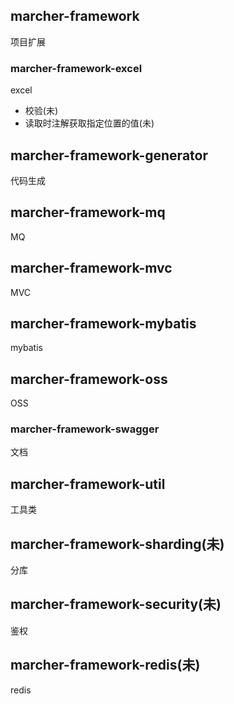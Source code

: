 ## marcher-framework
项目扩展

### marcher-framework-excel
excel
- 校验(未)
- 读取时注解获取指定位置的值(未)

## marcher-framework-generator
代码生成

## marcher-framework-mq
MQ

## marcher-framework-mvc
MVC

## marcher-framework-mybatis
mybatis

## marcher-framework-oss
OSS

### marcher-framework-swagger
文档

## marcher-framework-util
工具类

## marcher-framework-sharding(未)
分库

## marcher-framework-security(未)
鉴权

## marcher-framework-redis(未)
redis


